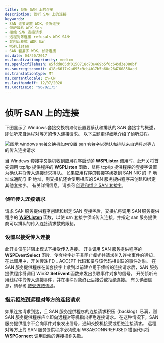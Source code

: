 ```yaml
---
title: 侦听 SAN 上的连接
description: 侦听 SAN 上的连接
keywords:
- SAN 连接设置 WDK，侦听连接
- 侦听操作 WDK San
- 拒绝 SAN 连接请求
- 远程对等连接 refusals WDK SANs
- 非阻止模式 WDK San
- WSPListen
- SAN 套接字 WDK，侦听连接
ms.date: 04/20/2017
ms.localizationpriority: medium
ms.openlocfilehash: e5fdd865df0150718d73a469b5f0c64bd3e080bf
ms.sourcegitcommit: 418e6617e2a695c9cb4b37b5b60e264760858acd
ms.translationtype: MT
ms.contentlocale: zh-CN
ms.lasthandoff: 12/07/2020
ms.locfileid: "96792175"
---
```

# <a name="listening-for-connections-on-a-san"></a>侦听 SAN 上的连接





下图显示了 Windows 套接交换机如何设置要确认和排队的 SAN 套接字的概述，即侦听来自远程对等方的传入连接请求。 以下主题更详细地介绍了侦听过程。

![图示 windows 套接交换机如何设置 san 套接字以确认和排队来自远程对等方的传入连接请求](images/apiflow4.png)

当 Windows 套接字交换机收到应用程序启动的 **WSPListen** 调用时，此开关将首先调用 tcp/ip 提供程序的 **WSPListen** 函数，以将 tcp/ip 提供程序的套接字设置为确认并将传入连接请求排队。 如果应用程序的套接字绑定到 SAN NIC 的 IP 地址或通配符 IP 地址，则交换机还会使用相应的 SAN 服务提供程序来创建和绑定其他套接字。 有关详细信息，请参阅 [创建和绑定 SAN 套接字](creating-and-binding-san-sockets.md)。

### <a name="listening-for-incoming-connection-requests"></a>侦听传入连接请求

请求 SAN 服务提供程序创建和绑定 SAN 套接字后，交换机将调用 SAN 服务提供程序的 [**WSPListen**](/previous-versions/windows/hardware/network/ff566297(v=vs.85)) 函数，以使 san 套接字侦听传入连接，并指定 san 服务提供商可以排队的传入连接请求数的限制。

### <a name="setting-up-to-accept-incoming-connections"></a>设置以接受传入连接

此开关仅在非阻止模式下接受传入连接。 开关调用 SAN 服务提供程序的 [**WSPEventSelect**](/previous-versions/windows/hardware/network/ff566287(v=vs.85)) 函数，使套接字处于非阻止模式并请求传入连接事件的通知。 在此调用中，开关传递 FD \_ ACCEPT 代码和要与该代码相关联的事件对象。 在 SAN 服务提供程序在其套接字上收到以前建立用于侦听的连接请求后，SAN 服务提供程序将调用 Win32 **SetEvent** 函数来发出关联事件对象的信号。 开关侦听专用线程中的传入连接事件，并在事件对象终止后接受或拒绝连接。 有关详细信息，请参阅 [接受连接请求](accepting-connection-requests.md)。

### <a name="indicating-refusal-of-a-connection-request-to-a-remote-peer"></a>指示拒绝到远程对等方的连接请求

如果连接请求到达，且 SAN 服务提供程序的连接请求积压（backlog）已满，则 SAN 服务提供程序应立即向远程对等机指出拒绝连接请求。 在这种情况下，SAN 服务提供程序不会向事件对象发出信号，通知交换机接受或拒绝连接请求。 远程对等方上的 SAN 服务提供程序必须使用 WSAECONNREFUSED 错误代码将 **WSPConnect** 调用启动的连接操作失败。

 


